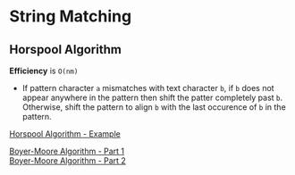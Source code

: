 # String Matching

## Horspool Algorithm

**Efficiency** is `O(nm)`
* If pattern character `a` mismatches with text character `b`, if `b` does not appear anywhere in the pattern then shift the patter completely past `b`.  Otherwise, shift the pattern to align `b` with the last occurence of `b` in the pattern. 

[Horspool Algorithm - Example](https://www.youtube.com/watch?v=ZMQWjslBlbU)

[Boyer-Moore Algorithm - Part 1](https://www.youtube.com/watch?v=4Xyhb72LCX4)  
[Boyer-Moore Algorithm - Part 2](https://www.youtube.com/watch?v=Wj606N0IAsw)
